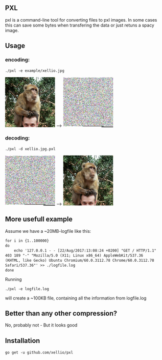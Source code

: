 ## PXL
pxl is a command-line tool for converting files to pxl images. In some cases this can save some bytes when transfering the data or just retuns a spacy image.

## Usage
### encoding:
```
./pxl -e example/xellio.jpg
```
<img src="./example/xellio.jpg" width="163" alt="original file"> --> ![pxl image](./example/xellio.jpg.pxl?raw=true "pxl image")
### decoding:
```
./pxl -d xellio.jpg.pxl
```
![pxl image](./example/xellio.jpg.pxl?raw=true "pxl image") --> <img src="./example/xellio.jpg" width="163" alt="original file">

## More usefull example
Assume we have a ~20MB-logfile like this:
```
for i in {1..100000}
do
	echo '127.0.0.1 - - [22/Aug/2017:13:08:24 +0200] "GET / HTTP/1.1" 403 189 "-" "Mozilla/5.0 (X11; Linux x86_64) AppleWebKit/537.36 (KHTML, like Gecko) Ubuntu Chromium/60.0.3112.78 Chrome/60.0.3112.78 Safari/537.36"' >> ./logfile.log
done
```
Running
```
./pxl -e logfile.log
```
will create a ~100KB file, containing all the information from logfile.log

## Better than any other compression?
No, probably not - But it looks good

## Installation
```
go get -u github.com/xellio/pxl
```
